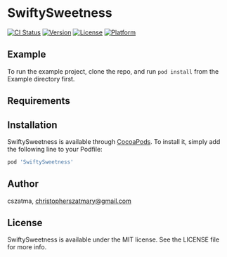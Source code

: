# SwiftySweetness

[![CI Status](http://img.shields.io/travis/cszatma/SwiftySweetness.svg?style=flat)](https://travis-ci.org/cszatma/SwiftySweetness)
[![Version](https://img.shields.io/cocoapods/v/SwiftySweetness.svg?style=flat)](http://cocoapods.org/pods/SwiftySweetness)
[![License](https://img.shields.io/cocoapods/l/SwiftySweetness.svg?style=flat)](http://cocoapods.org/pods/SwiftySweetness)
[![Platform](https://img.shields.io/cocoapods/p/SwiftySweetness.svg?style=flat)](http://cocoapods.org/pods/SwiftySweetness)

## Example

To run the example project, clone the repo, and run `pod install` from the Example directory first.

## Requirements

## Installation

SwiftySweetness is available through [CocoaPods](http://cocoapods.org). To install
it, simply add the following line to your Podfile:

```ruby
pod 'SwiftySweetness'
```

## Author

cszatma, christopherszatmary@gmail.com

## License

SwiftySweetness is available under the MIT license. See the LICENSE file for more info.
